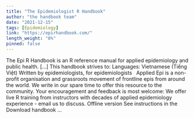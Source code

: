 ```yaml
---
title: "The Epidemiologist R Handbook"
author: "the handbook team"
date: "2021-12-15"
tags: [Epidemiology]
link: "https://epirhandbook.com/"
length_weight: "0%"
pinned: false
---
```


The Epi R Handbook is an R reference manual for applied epidemiology and public health. [...] This handbook strives to: Languages: Vietnamese (Tiếng Việt) Written by epidemiologists, for epidemiologists   Applied Epi is a non-profit organisation and grassroots movement of frontline epis from around the world. We write in our spare time to offer this resource to the community. Your encouragement and feedback is most welcome: We offer live R training from instructors with decades of applied epidemiology experience - email us to discuss. Offline version See instructions in the Download handbook ...
